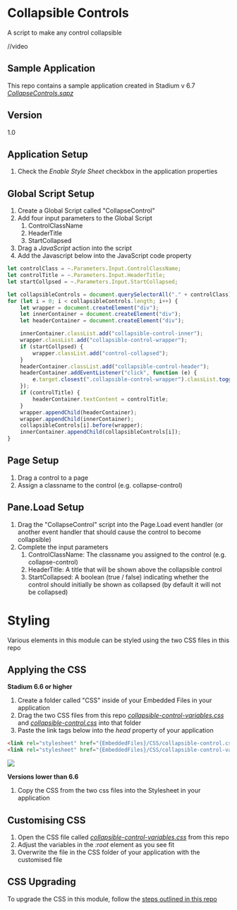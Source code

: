 # Collapsible Controls
A script to make any control collapsible

//video

## Sample Application
This repo contains a sample application created in Stadium v 6.7
[*CollapseControls.sapz*](Stadium6/CollapseControls.sapz)

## Version
1.0

## Application Setup
1. Check the *Enable Style Sheet* checkbox in the application properties

## Global Script Setup
1. Create a Global Script called "CollapseControl"
2. Add four input parameters to the Global Script
   1. ControlClassName
   2. HeaderTitle
   3. StartCollapsed
3. Drag a *JavaScript* action into the script
4. Add the Javascript below into the JavaScript code property
```javascript
let controlClass = ~.Parameters.Input.ControlClassName;
let controlTitle = ~.Parameters.Input.HeaderTitle;
let startCollpsed = ~.Parameters.Input.StartCollapsed;

let collapsibleControls = document.querySelectorAll("." + controlClass);
for (let i = 0; i < collapsibleControls.length; i++) {
    let wrapper = document.createElement("div");
    let innerContainer = document.createElement("div");
    let headerContainer = document.createElement("div");

    innerContainer.classList.add("collapsible-control-inner");
    wrapper.classList.add("collapsible-control-wrapper");
    if (startCollpsed) {
        wrapper.classList.add("control-collapsed");
    }
    headerContainer.classList.add("collapsible-control-header");
    headerContainer.addEventListener("click", function (e) {
        e.target.closest(".collapsible-control-wrapper").classList.toggle("control-collapsed");
    });
    if (controlTitle) {
        headerContainer.textContent = controlTitle;
    }
    wrapper.appendChild(headerContainer);
    wrapper.appendChild(innerContainer);
    collapsibleControls[i].before(wrapper);
    innerContainer.appendChild(collapsibleControls[i]);
}
```

## Page Setup
1. Drag a control to a page
2. Assign a classname to the control (e.g. collapse-control)

## Pane.Load Setup
1. Drag the "CollapseControl" script into the Page.Load event handler (or another event handler that should cause the control to become collapsible)
2. Complete the input parameters
   1. ControlClassName: The classname you assigned to the control  (e.g. collapse-control)
   2. HeaderTitle: A title that will be shown above the collapsible control
   3. StartCollapsed: A boolean (true / false) indicating whether the control should initially be shown as collapsed (by default it will not be collapsed)

# Styling
Various elements in this module can be styled using the two CSS files in this repo

## Applying the CSS

**Stadium 6.6 or higher**
1. Create a folder called "CSS" inside of your Embedded Files in your application
2. Drag the two CSS files from this repo [*collapsible-control-variables.css*](collapsible-control-variables.css) and [*collapsible-control.css*](collapsible-control.css) into that folder
3. Paste the link tags below into the *head* property of your application
```html
<link rel="stylesheet" href="{EmbeddedFiles}/CSS/collapsible-control.css">
<link rel="stylesheet" href="{EmbeddedFiles}/CSS/collapsible-control-variables.css">
``` 

![](images/ApplicationHeadProp.png)

**Versions lower than 6.6**
1. Copy the CSS from the two css files into the Stylesheet in your application

## Customising CSS
1. Open the CSS file called [*collapsible-control-variables.css*](collapsible-control-variables.css) from this repo
2. Adjust the variables in the *:root* element as you see fit
3. Overwrite the file in the CSS folder of your application with the customised file

## CSS Upgrading
To upgrade the CSS in this module, follow the [steps outlined in this repo](https://github.com/stadium-software/samples-upgrading)

